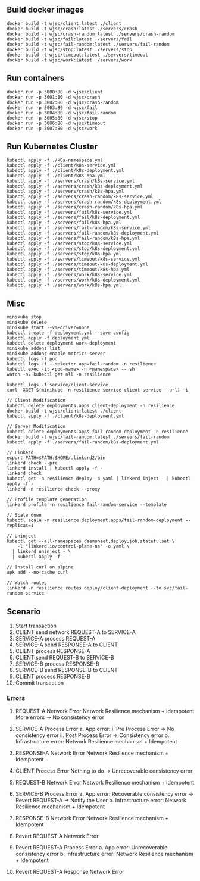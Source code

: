 
## Build docker images
```
docker build -t wjsc/client:latest ./client
docker build -t wjsc/crash:latest ./servers/crash
docker build -t wjsc/crash-random:latest ./servers/crash-random
docker build -t wjsc/fail:latest ./servers/fail
docker build -t wjsc/fail-random:latest ./servers/fail-random
docker build -t wjsc/stop:latest ./servers/stop
docker build -t wjsc/timeout:latest ./servers/timeout
docker build -t wjsc/work:latest ./servers/work
```

## Run containers
```
docker run -p 3000:80 -d wjsc/client
docker run -p 3001:80 -d wjsc/crash
docker run -p 3002:80 -d wjsc/crash-random
docker run -p 3003:80 -d wjsc/fail
docker run -p 3004:80 -d wjsc/fail-random
docker run -p 3005:80 -d wjsc/stop
docker run -p 3006:80 -d wjsc/timeout
docker run -p 3007:80 -d wjsc/work
```

## Run Kubernetes Cluster
```
kubectl apply -f ./k8s-namespace.yml
kubectl apply -f ./client/k8s-service.yml
kubectl apply -f ./client/k8s-deployment.yml
kubectl apply -f ./client/k8s-hpa.yml
kubectl apply -f ./servers/crash/k8s-service.yml
kubectl apply -f ./servers/crash/k8s-deployment.yml
kubectl apply -f ./servers/crash/k8s-hpa.yml
kubectl apply -f ./servers/crash-random/k8s-service.yml
kubectl apply -f ./servers/crash-random/k8s-deployment.yml
kubectl apply -f ./servers/crash-random/k8s-hpa.yml
kubectl apply -f ./servers/fail/k8s-service.yml
kubectl apply -f ./servers/fail/k8s-deployment.yml
kubectl apply -f ./servers/fail/k8s-hpa.yml
kubectl apply -f ./servers/fail-random/k8s-service.yml
kubectl apply -f ./servers/fail-random/k8s-deployment.yml
kubectl apply -f ./servers/fail-random/k8s-hpa.yml
kubectl apply -f ./servers/stop/k8s-service.yml
kubectl apply -f ./servers/stop/k8s-deployment.yml
kubectl apply -f ./servers/stop/k8s-hpa.yml
kubectl apply -f ./servers/timeout/k8s-service.yml
kubectl apply -f ./servers/timeout/k8s-deployment.yml
kubectl apply -f ./servers/timeout/k8s-hpa.yml
kubectl apply -f ./servers/work/k8s-service.yml
kubectl apply -f ./servers/work/k8s-deployment.yml
kubectl apply -f ./servers/work/k8s-hpa.yml
```

## Misc
```
minikube stop
minikube delete
minikube start --vm-driver=none
kubectl create -f deployment.yml --save-config
kubectl apply -f deployment.yml
kubectl delete deployment work-deployment
minikube addons list
minikube addons enable metrics-server
kubectl logs -f pod
kubectl logs -f --selector app=fail-random -n resilience
kubectl exec -it <pod-name> -n <namespace> -- sh
watch -n2 kubectl get all -n resilience

kubectl logs -f service/client-service
curl -XGET $(minikube -n resilience service client-service --url) -i

// Client Modification
kubectl delete deployments.apps client-deployment -n resilience
docker build -t wjsc/client:latest ./client
kubectl apply -f ./client/k8s-deployment.yml

// Server Modification
kubectl delete deployments.apps fail-random-deployment -n resilience
docker build -t wjsc/fail-random:latest ./servers/fail-random
kubectl apply -f ./servers/fail-random/k8s-deployment.yml

// Linkerd
export PATH=$PATH:$HOME/.linkerd2/bin
linkerd check --pre
linkerd install | kubectl apply -f -
linkerd check
kubectl get -n resilience deploy -o yaml | linkerd inject - | kubectl apply -f -
linkerd -n resilience check --proxy

// Profile template generation
linkerd profile -n resilience fail-random-service --template

// Scale down
kubectl scale -n resilience deployment.apps/fail-random-deployment --replicas=1

// Uninject
kubectl get --all-namespaces daemonset,deploy,job,statefulset \
    -l "linkerd.io/control-plane-ns" -o yaml \
  | linkerd uninject - \
  | kubectl apply -f -

// Install curl on alpine
apk add --no-cache curl

// Watch routes
linkerd -n resilience routes deploy/client-deployment --to svc/fail-random-service
```

## Scenario

1. Start transaction
2. CLIENT send network REQUEST-A to SERVICE-A
3. SERVICE-A process REQUEST-A
4. SERVICE-A send RESPONSE-A to CLIENT
5. CLIENT process RESPONSE-A
6. CLIENT send REQUEST-B to SERVICE-B
7. SERVICE-B process RESPONSE-B
8. SERVICE-B send RESPONSE-B to CLIENT
9. CLIENT process RESPONSE-B
10. Commit transaction

### Errors

1. REQUEST-A Network Error
    Network Resilience mechanism + Idempotent
        More errors => No consistency error

2. SERVICE-A Process Error
    a. App error: 
        i. Pre Process Error => No consistency error
        ii. Post Process Error => Consistency error
    b. Infrastructure error: Network Resilience mechanism + Idempotent

3. RESPONSE-A Network Error
    Network Resilience mechanism + Idempotent

4. CLIENT Process Error
    Nothing to do -> Unrecoverable consistency error

5. REQUEST-B Network Error
    Network Resilience mechanism + Idempotent

6. SERVICE-B Process Error
    a. App error: Recoverable consistency error -> Revert REQUEST-A -> Notify the User
    b. Infrastructure error: Network Resilience mechanism + Idempotent

7. RESPONSE-B Network Error
    Network Resilience mechanism + Idempotent

8. Revert REQUEST-A Network Error

9. Revert REQUEST-A Process Error
    a. App error: Unrecoverable consistency error
    b. Infrastructure error: Network Resilience mechanism + Idempotent

10. Revert REQUEST-A Response Network Error